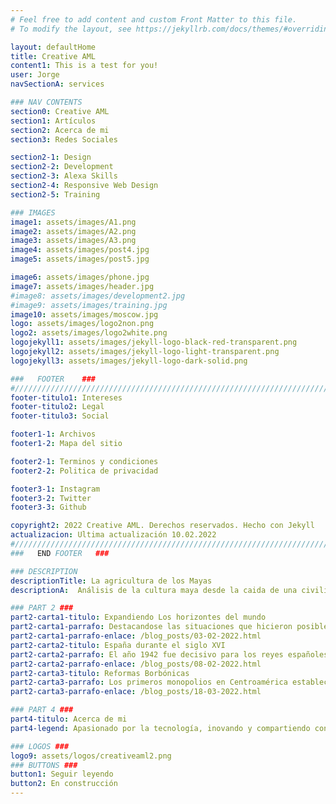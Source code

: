 ```yaml
---
# Feel free to add content and custom Front Matter to this file.
# To modify the layout, see https://jekyllrb.com/docs/themes/#overriding-theme-defaults

layout: defaultHome
title: Creative AML
content1: This is a test for you!
user: Jorge
navSectionA: services

### NAV CONTENTS
section0: Creative AML
section1: Artículos
section2: Acerca de mi
section3: Redes Sociales

section2-1: Design
section2-2: Development
section2-3: Alexa Skills
section2-4: Responsive Web Design
section2-5: Training

### IMAGES
image1: assets/images/A1.png
image2: assets/images/A2.png
image3: assets/images/A3.png
image4: assets/images/post4.jpg
image5: assets/images/post5.jpg

image6: assets/images/phone.jpg
image7: assets/images/header.jpg
#image8: assets/images/development2.jpg
#image9: assets/images/training.jpg
image10: assets/images/moscow.jpg
logo: assets/images/logo2non.png
logo2: assets/images/logo2white.png
logojekyll1: assets/images/jekyll-logo-black-red-transparent.png
logojekyll2: assets/images/jekyll-logo-light-transparent.png
logojekyll3: assets/images/jekyll-logo-dark-solid.png

###   FOOTER    ###
#//////////////////////////////////////////////////////////////////////////////
footer-titulo1: Intereses
footer-titulo2: Legal
footer-titulo3: Social

footer1-1: Archivos
footer1-2: Mapa del sitio

footer2-1: Terminos y condiciones
footer2-2: Politica de privacidad

footer3-1: Instagram
footer3-2: Twitter
footer3-3: Github

copyright2: 2022 Creative AML. Derechos reservados. Hecho con Jekyll
actualizacion: Ultima actualización 10.02.2022
#//////////////////////////////////////////////////////////////////////////////
###   END FOOTER   ###

### DESCRIPTION
descriptionTitle: La agricultura de los Mayas
descriptionA:  Análisis de la cultura maya desde la caida de una civilización antigua, sus tecnologias de hace más de dos milenios y que cosas aún se conservan de ellas.

### PART 2 ###
part2-carta1-titulo: Expandiendo Los horizontes del mundo
part2-carta1-parrafo: Destacandose las situaciones que hicieron posible la organización de los viajes de exploración y descubrimiento que llevaron a los españoles a suelo americano y al posterior proceso de conquista.
part2-carta1-parrafo-enlace: /blog_posts/03-02-2022.html
part2-carta2-titulo: España durante el siglo XVI
part2-carta2-parrafo: El año 1942 fue decisivo para los reyes españoles Fernando e Isabel por dos razones - Habían logrado derrotar a los árabes en Granada
part2-carta2-parrafo-enlace: /blog_posts/08-02-2022.html
part2-carta3-titulo: Reformas Borbónicas
part2-carta3-parrafo: Los primeros monopolios en Centroamérica establecidos en el siglo XVIII fueron los que sentaron las bases de las reformas fiscales y el pago de los tributos a los comerciantes guatemaltecos.
part2-carta3-parrafo-enlace: /blog_posts/18-03-2022.html

### PART 4 ###
part4-titulo: Acerca de mi
part4-legend: Apasionado por la tecnología, inovando y compartiendo conocimiento, creador de proyectos, humanitario, constructor, comunicador y diseñador, pero mis áreas más fuertes son las últimas dos. Un estudiante eterno pero mucho más avanzado. Analítico sobre todo en las áreas de las matemáticas. El curso que más me ha gustado fue la Histología y la Química.

### LOGOS ###
logo9: assets/logos/creativeaml2.png
### BUTTONS ###
button1: Seguir leyendo
button2: En construcción
---
```

 


